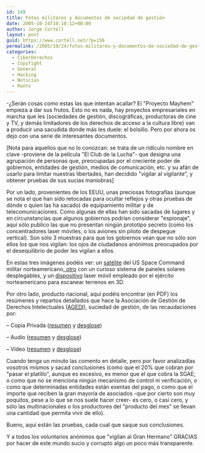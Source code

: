 ```yaml
---
id: 149
title: Fotos militares y documentos de sociedad de gestión
date: 2005-10-24T10:10:12+00:00
author: Jorge Cortell
layout: post
guid: https://www.cortell.net/?p=156
permalink: /2005/10/24/fotos-militares-y-documentos-de-sociedad-de-gestion/
categories:
  - CiberDerechos
  - Copyfight
  - General
  - Hacking
  - Noticias
  - Rants
---
```

-¿Serán cosas como estas las que intentan acallar? El "Proyecto Mayhem" empieza a dar sus frutos. Esto no es nada, hay proyectos empresariales en marcha que les (sociedades de gestión, discográficas, productoras de cine y TV, y demás limitadores de los derechos de acceso a la cultura libre) van a producir una sacudida donde más les duele: el bolsillo. Pero por ahora os dejo con una serie de interesantes documentos.

[Nota para aquellos que no lo conozcan: se trata de un ridí­culo nombre en clave -proviene de la pelí­cula "El Club de la Lucha"- que designa una agrupación de personas que, preocupadas por el creciente poder de gobiernos, entidades de gestión, medios de comunicación, etc. y su afán de usarlo para limitar nuestras libertades, han decidido "vigilar al vigilante", y obtener pruebas de sus sucias maniobras]

Por un lado, provenientes de los EEUU, unas preciosas fotografí­as (aunque se nota el que han sido retocadas para ocultar reflejos y otras pruebas de dónde o quien las ha sacado) de equipamiento militar y de telecomunicaciones. Como algunas de ellas han sido sacadas de lugares y en circunstancias que algunos gobiernos podrí­an considerar "espionaje", aquí­ sólo publico las que no presentan ningún prototipo secreto (como los concentradores laser móviles, o los aviones sin piloto de despegue vertical). Son sólo 3 muestras para que los gobiernos vean que no sólo son ellos los que nos vigilan: los ojos de ciudadanos anónimos preocupados por el desequilibrio de poder les vigilan a ellos.

En estas tres imágenes podéis ver: un [satélite](https://static.flickr.com/29/55519933_9877bcbdfa.jpg?v=0) del US Space Command militar norteamericano[, otro](https://static.flickr.com/25/55519938_680d5a4b21.jpg?v=0) con un curioso sistema de paneles solares desplegables, y un [dispositivo](https://static.flickr.com/25/55519928_29054dd835.jpg?v=0) laser móvil empleado por el ejército norteamericano para escanear terrenos en 3D.

Por otro lado, producto nacional, aquí­ podéis encontrar (en PDF) los resúmenes y repartos detallados que hace la Asociación de Gestión de Derechos Intelectuales ([AGEDI](https://www.agedi.es)), suciedad de gestión, de las recaudaciones por:

– Copia Privada ([resumen](https://homepage.mac.com/jorgecortell/docs/pruebas/resumencopiaprivsept2005.pdf) y [desglose](https://homepage.mac.com/jorgecortell/docs/pruebas/repartocopiaprivsept2005.pdf))
  
– Audio ([resumen](https://homepage.mac.com/jorgecortell/docs/pruebas/resumenaudiosept2005.pdf) y [desglose](https://homepage.mac.com/jorgecortell/docs/pruebas/repartoaudiosept2005.pdf))
  
– Ví­deo ([resumen](https://homepage.mac.com/jorgecortell/docs/pruebas/resumenvideosept2005.pdf) y [desglose](https://homepage.mac.com/jorgecortell/docs/pruebas/repartovideosept2005.pdf))

Cuando tenga un minuto las comento en detalle, pero por favor analizadlas vosotros mismos y sacad conclusiones (como que el 20% que cobran por "pasar el platillo", aunque es excesivo, es menor que el que cobra la SGAE; o como que no se menciona ningún mecanismo de control ni verificación, o como que determinadas entidades están exentas del pago, o como que el importe que reciben la gran mayorí­a de asociados -que por cierto son muy poquitos, pese a lo que se nos suele hacer creer- es cero, o casi cero, y sólo las multinacionales o los productores del "producto del mes" se llevan una cantidad que permita vivir de ello).

Bueno, aquí­ están las pruebas, cada cual que saque sus conclusiones.

Y a todos los voluntarios anónimos que "vigilan al Gran Hermano" GRACIAS por hacer de este mundo sucio y corrupto algo un poco más transparente.